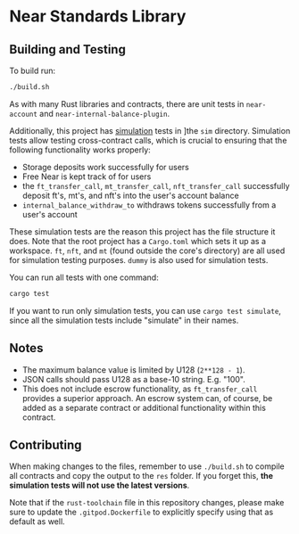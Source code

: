 Near Standards Library
===================
## Building and Testing

To build run:
```bash
./build.sh
```


As with many Rust libraries and contracts, there are unit tests in 
`near-account` and `near-internal-balance-plugin`.

Additionally, this project has [simulation](https://www.near-sdk.io/testing/simulation-tests) tests in ]the `sim` directory. Simulation tests allow testing cross-contract calls, which is crucial to ensuring that the following functionality works properly:
- Storage deposits work successfully for users
- Free Near is kept track of for users
- the `ft_transfer_call`, `mt_transfer_call`, `nft_transfer_call` successfully deposit ft's, mt's, and nft's into the user's account balance
- `internal_balance_withdraw_to` withdraws tokens successfully from a user's account

These simulation tests are the reason this project has the file structure it does. Note that the root project has a `Cargo.toml` which sets it up as a workspace. `ft`, `nft`, and `mt` (found outside the core's directory) are all used for simulation testing purposes. `dummy` is also used for simulation tests.

You can run all tests with one command:

```bash
cargo test
```

If you want to run only simulation tests, you can use `cargo test simulate`, since all the simulation tests include "simulate" in their names.


## Notes

 - The maximum balance value is limited by U128 (`2**128 - 1`).
 - JSON calls should pass U128 as a base-10 string. E.g. "100".
 - This does not include escrow functionality, as `ft_transfer_call` provides a superior approach. An escrow system can, of course, be added as a separate contract or additional functionality within this contract.


## Contributing

When making changes to the files, remember to use `./build.sh` to compile all contracts and copy the output to the `res` folder. If you forget this, **the simulation tests will not use the latest versions**.

Note that if the `rust-toolchain` file in this repository changes, please make sure to update the `.gitpod.Dockerfile` to explicitly specify using that as default as well.
